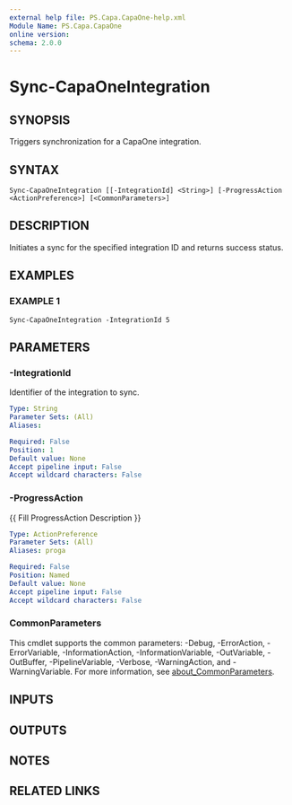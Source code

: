 ```yaml
---
external help file: PS.Capa.CapaOne-help.xml
Module Name: PS.Capa.CapaOne
online version:
schema: 2.0.0
---
```


# Sync-CapaOneIntegration

## SYNOPSIS
Triggers synchronization for a CapaOne integration.

## SYNTAX

```
Sync-CapaOneIntegration [[-IntegrationId] <String>] [-ProgressAction <ActionPreference>] [<CommonParameters>]
```

## DESCRIPTION
Initiates a sync for the specified integration ID and returns success status.

## EXAMPLES

### EXAMPLE 1
```
Sync-CapaOneIntegration -IntegrationId 5
```

## PARAMETERS

### -IntegrationId
Identifier of the integration to sync.

```yaml
Type: String
Parameter Sets: (All)
Aliases:

Required: False
Position: 1
Default value: None
Accept pipeline input: False
Accept wildcard characters: False
```

### -ProgressAction
{{ Fill ProgressAction Description }}

```yaml
Type: ActionPreference
Parameter Sets: (All)
Aliases: proga

Required: False
Position: Named
Default value: None
Accept pipeline input: False
Accept wildcard characters: False
```

### CommonParameters
This cmdlet supports the common parameters: -Debug, -ErrorAction, -ErrorVariable, -InformationAction, -InformationVariable, -OutVariable, -OutBuffer, -PipelineVariable, -Verbose, -WarningAction, and -WarningVariable. For more information, see [about_CommonParameters](http://go.microsoft.com/fwlink/?LinkID=113216).

## INPUTS

## OUTPUTS

## NOTES

## RELATED LINKS
